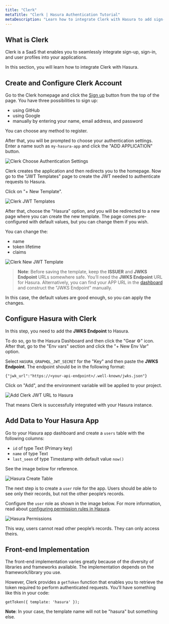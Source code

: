 ```yaml
---
title: "Clerk"
metaTitle: "Clerk | Hasura Authentication Tutorial"
metaDescription: "Learn how to integrate Clerk with Hasura to add sign-up, sign-in, and user profiles into your applications."
---
```


## What is Clerk

Clerk is a SaaS that enables you to seamlessly integrate sign-up, sign-in, and user profiles into your applications.

In this section, you will learn how to integrate Clerk with Hasura.

## Create and Configure Clerk Account

Go to the Clerk homepage and click the [Sign up](https://dashboard.clerk.dev/sign-up) button from the top of the page. You have three possibilities to sign up:
* using GitHub
* using Google
* manually by entering your name, email address, and password

You can choose any method to register. 

After that, you will be prompted to choose your authentication settings. Enter a name such as `my-hasura-app` and click the "ADD APPLICATION" button.

![Clerk Choose Authentication Settings](https://graphql-engine-cdn.hasura.io/learn-hasura/assets/graphql-hasura-authentication/clerk/clerk-add-auth-settings.png)

Clerk creates the application and then redirects you to the homepage. Now go to the "JWT Templates" page to create the JWT needed to authenticate requests to Hasura.

Click on "+ New Template".

![Clerk JWT Templates](https://graphql-engine-cdn.hasura.io/learn-hasura/assets/graphql-hasura-authentication/clerk/clerk-jwt-templates.png)

After that, choose the "Hasura" option, and you will be redirected to a new page where you can create the new template. The page comes pre-configured with default values, but you can change them if you wish.

You can change the:
* name
* token lifetime
* claims

![Clerk New JWT Template](https://graphql-engine-cdn.hasura.io/learn-hasura/assets/graphql-hasura-authentication/clerk/hasura-new-jwt-template.png)

> **Note**: Before saving the template, keep the **ISSUER** and **JWKS Endpoint** URLs somewhere safe. You’ll need the **JWKS Endpoint** URL for Hasura. Alternatively, you can find your APP URL in the [dashboard](https://dashboard.clerk.dev/) and construct the "JWKS Endpoint" manually.

In this case, the default values are good enough, so you can apply the changes.

## Configure Hasura with Clerk

In this step, you need to add the **JWKS Endpoint** to Hasura.

To do so, go to the Hasura Dashboard and then click the "Gear ⚙️" icon. After that, go to the "Env vars" section and click the "+ New Env Var" option. 

Select `HASURA_GRAPHQL_JWT_SECRET` for the "Key" and then paste the **JWKS Endpoint**. The endpoint should be in the following format:

```
{"jwk_url":"https://<your-api-endpoint>/.well-known/jwks.json"}
```

Click on "Add", and the environment variable will be applied to your project.

![Add Clerk JWT URL to Hasura](https://graphql-engine-cdn.hasura.io/learn-hasura/assets/graphql-hasura-authentication/clerk/hasura-add-clerk-jwt-url.png)

That means Clerk is successfully integrated with your Hasura instance.

## Add Data to Your Hasura App

Go to your Hasura app dashboard and create a `users` table with the following columns:
* `id` of type Text (Primary key)
* `name` of type Text
* `last_seen` of type Timestamp with default value `now()`

See the image below for reference.

![Hasura Create Table](https://graphql-engine-cdn.hasura.io/learn-hasura/assets/graphql-hasura-authentication/auth0/hasura-create-table.png)

The next step is to create a `user` role for the app. Users should be able to see only their records, but not the other people’s records.

Configure the `user` role as shown in the image below. For more information, read about [configuring permission rules in Hasura](https://hasura.io/docs/latest/graphql/core/auth/authorization/permission-rules/).

![Hasura Permissions](https://graphql-engine-cdn.hasura.io/learn-hasura/assets/graphql-hasura-authentication/auth0/hasura-permissions.png)

This way, users cannot read other people’s records. They can only access theirs.

## Front-end Implementation

The front-end implementation varies greatly because of the diversity of libraries and frameworks available. The implementation depends on the framework/library you use.

However, Clerk provides a `getToken` function that enables you to retrieve the token required to perform authenticated requests. You’ll have something like this in your code:

```
getToken({ template: 'hasura' });
```

**Note**: In your case, the template name will not be "hasura" but something else.